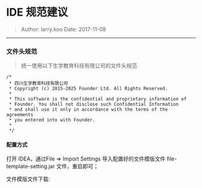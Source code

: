 # IDE 规范建议

> Author: larry.koo  Date: 2017-11-08

---

### 文件头规范

> 统一使用以下生学教育科技有限公司的文件头规范

```
/*
 * 四川生学教育科技有限公司
 * Copyright (c) 2015-2025 Founder Ltd. All Rights Reserved.
 *
 * This software is the confidential and proprietary information of
 * Founder. You shall not disclose such Confidential Information
 * and shall use it only in accordance with the terms of the agreements
 * you entered into with Founder.
 *
 */
```

#### 配置方式

打开 IDEA，通过File =&gt; Import Settings 导入配置好的文件模版文件 file-template-setting.jar 文件，重启即可；

文件模版文件下载: 





